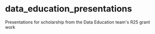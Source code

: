 # data_education_presentations
Presentations for scholarship from the Data Education team's R25 grant work
